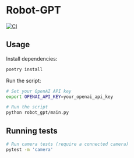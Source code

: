 # Robot-GPT

[![CI](https://github.com/bioerrorlog/robot-gpt/actions/workflows/ci.yml/badge.svg)](https://github.com/bioerrorlog/robot-gpt/actions/workflows/ci.yml)

## Usage
Install dependencies:
```sh
poetry install
```

Run the script:
```sh
# Set your OpenAI API key
export OPENAI_API_KEY=your_openai_api_key

# Run the script
python robot_gpt/main.py
```

## Running tests
```sh
# Run camera tests (require a connected camera)
pytest -m 'camera'
```
